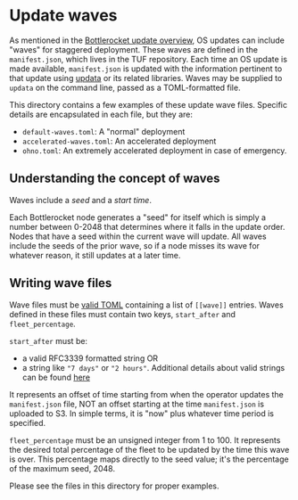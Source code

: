 # Update waves

As mentioned in the [Bottlerocket update overview](../README.md), OS updates can include "waves" for staggered deployment.
These waves are defined in the `manifest.json`, which lives in the TUF repository.
Each time an OS update is made available, `manifest.json` is updated with the information pertinent to that update using [updata](../updog) or its related libraries.
Waves may be supplied to `updata` on the command line, passed as a TOML-formatted file.

This directory contains a few examples of these update wave files.
Specific details are encapsulated in each file, but they are:

* `default-waves.toml`: A "normal" deployment
* `accelerated-waves.toml`: An accelerated deployment
* `ohno.toml`: An extremely accelerated deployment in case of emergency.

## Understanding the concept of waves

Waves include a *seed* and a *start time*.

Each Bottlerocket node generates a "seed" for itself which is simply a number between 0-2048 that determines where it falls in the update order.
Nodes that have a seed within the current wave will update.
All waves include the seeds of the prior wave, so if a node misses its wave for whatever reason, it still updates at a later time.

## Writing wave files

Wave files must be [valid TOML](https://github.com/toml-lang/toml) containing a list of `[[wave]]` entries.
Waves defined in these files must contain two keys, `start_after` and `fleet_percentage`.

`start_after` must be:

* a valid RFC3339 formatted string OR
* a string like `"7 days"` or `"2 hours"`. Additional details about valid strings can be found [here](../../parse-datetime)

It represents an offset of time starting from when the operator updates the `manifest.json` file, NOT an offset starting at the time `manifest.json` is uploaded to S3. In simple terms, it is "now" plus whatever time period is specified.

`fleet_percentage` must be an unsigned integer from 1 to 100.
It represents the desired total percentage of the fleet to be updated by the time this wave is over.
This percentage maps directly to the seed value; it's the percentage of the maximum seed, 2048.

Please see the files in this directory for proper examples.
